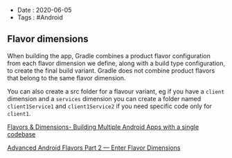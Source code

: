 - Date : 2020-06-05
- Tags : #Android

## Flavor dimensions

When building the app, Gradle combines a product flavor configuration from each flavor dimension we define, along with a build type configuration, to create the final build variant. Gradle does not combine product flavors that belong to the same flavor dimension.

You can also create a src folder for a flavour variant,  eg if you have a `client` dimension and a `services` dimension you can create a folder named `client1Service1` and `client1Service2` if you need specific code only for `client1`.

[Flavors & Dimensions- Building Multiple Android Apps with a single codebase](https://medium.com/@manikandan2203/flavors-dimensions-building-multiple-android-apps-with-a-single-codebase-4876f4f2193d)

[Advanced Android Flavors Part 2 — Enter Flavor Dimensions](https://proandroiddev.com/advanced-android-flavors-part-2-enter-flavor-dimensions-4ad7f486f6)
